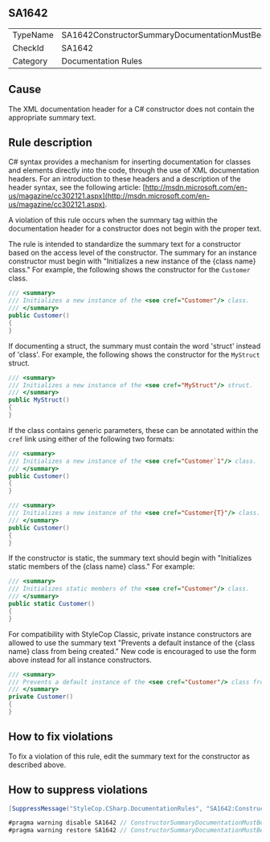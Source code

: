 ## SA1642

<table>
<tr>
  <td>TypeName</td>
  <td>SA1642ConstructorSummaryDocumentationMustBeginWithStandardText</td>
</tr>
<tr>
  <td>CheckId</td>
  <td>SA1642</td>
</tr>
<tr>
  <td>Category</td>
  <td>Documentation Rules</td>
</tr>
</table>

## Cause

The XML documentation header for a C# constructor does not contain the appropriate summary text.

## Rule description

C# syntax provides a mechanism for inserting documentation for classes and elements directly into the code, through the
use of XML documentation headers. For an introduction to these headers and a description of the header syntax, see the
following article: [http://msdn.microsoft.com/en-us/magazine/cc302121.aspx](http://msdn.microsoft.com/en-us/magazine/cc302121.aspx).

A violation of this rule occurs when the summary tag within the documentation header for a constructor does not begin
with the proper text.

The rule is intended to standardize the summary text for a constructor based on the access level of the constructor. The
summary for an instance constructor must begin with "Initializes a new instance of the {class name} class." For example,
the following shows the constructor for the `Customer` class.

```csharp
/// <summary>
/// Initializes a new instance of the <see cref="Customer"/> class.
/// </summary>
public Customer()
{
}
```

If documenting a struct, the summary must contain the word 'struct' instead of 'class'. For example, the following shows the constructor for the `MyStruct` struct.

```csharp
/// <summary>
/// Initializes a new instance of the <see cref="MyStruct"/> struct.
/// </summary>
public MyStruct()
{
}
```

If the class contains generic parameters, these can be annotated within the `cref` link using either of the following
two formats:

```csharp
/// <summary>
/// Initializes a new instance of the <see cref="Customer`1"/> class.
/// </summary>
public Customer()
{
}

/// <summary>
/// Initializes a new instance of the <see cref="Customer{T}"/> class.
/// </summary>
public Customer()
{
}
```

If the constructor is static, the summary text should begin with "Initializes static members of the {class name} class."
For example:

```csharp
/// <summary>
/// Initializes static members of the <see cref="Customer"/> class.
/// </summary>
public static Customer()
{
}
```

For compatibility with StyleCop Classic, private instance constructors are allowed to use the summary text "Prevents a
default instance of the {class name} class from being created." New code is encouraged to use the form above instead for
all instance constructors.

```csharp
/// <summary>
/// Prevents a default instance of the <see cref="Customer"/> class from being created.
/// </summary>
private Customer()
{
}
```

## How to fix violations

To fix a violation of this rule, edit the summary text for the constructor as described above.

## How to suppress violations

```csharp
[SuppressMessage("StyleCop.CSharp.DocumentationRules", "SA1642:ConstructorSummaryDocumentationMustBeginWithStandardText", Justification = "Reviewed.")]
```

```csharp
#pragma warning disable SA1642 // ConstructorSummaryDocumentationMustBeginWithStandardText
#pragma warning restore SA1642 // ConstructorSummaryDocumentationMustBeginWithStandardText
```
